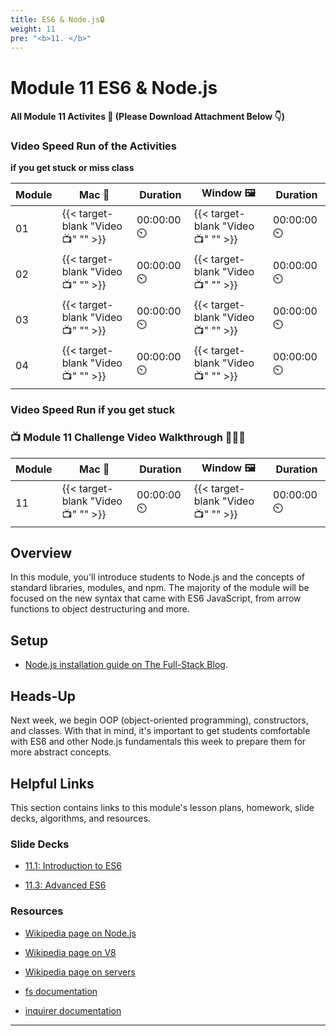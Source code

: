 ```yaml
---
title: ES6 & Node.js🔒 
weight: 11
pre: "<b>11. </b>"
---
```


# Module 11 ES6 & Node.js

#### All Module 11 Activites  📂 (Please Download Attachment Below 👇) 

### Video Speed Run  of the Activities 
**if you get stuck or miss class**

| Module | Mac 🍎 | Duration    | Window 🖼️ | Duration |
| ------  | ------ | ----------- |---------  | --------- |
| 01 | {{< target-blank "Video 📺" "" >}}  |  00:00:00  ⏲️ |  {{< target-blank "Video 📺" "" >}}  |  00:00:00 ⏲️ |
| 02 | {{< target-blank "Video 📺" "" >}}  |  00:00:00  ⏲️ |  {{< target-blank "Video 📺" "" >}}  |  00:00:00 ⏲️ |
| 03 | {{< target-blank "Video 📺" "" >}}  |  00:00:00  ⏲️ |  {{< target-blank "Video 📺" "" >}}  |  00:00:00 ⏲️ |
| 04 | {{< target-blank "Video 📺" "" >}}  |  00:00:00  ⏲️ |  {{< target-blank "Video 📺" "" >}}  |  00:00:00 ⏲️ |


### Video Speed Run if you get stuck 
### 📺 Module 11 Challenge Video Walkthrough 🏃‍♀️🏃
| Module | Mac 🍎 | Duration    | Window 🖼️ | Duration |
| ------  | ------ | ----------- |---------  | --------- |
| 11 | {{< target-blank "Video 📺" "" >}}  |  00:00:00  ⏲️ |  {{< target-blank "Video 📺" "" >}}  |  00:00:00 ⏲️ |

## Overview

In this module, you'll introduce students to Node.js and the concepts of standard libraries, modules, and npm. The majority of the module will be focused on the new syntax that came with ES6 JavaScript, from arrow functions to object destructuring and more.

## Setup

  * [Node.js installation guide on The Full-Stack Blog](https://coding-boot-camp.github.io/full-stack/nodejs/how-to-install-nodejs).

## Heads-Up

Next week, we begin OOP (object-oriented programming), constructors, and classes. With that in mind, it's important to get students comfortable with ES6 and other Node.js fundamentals this week to prepare them for more abstract concepts.

## Helpful Links

This section contains links to this module's lesson plans, homework, slide decks, algorithms, and resources.


### Slide Decks

* [11.1: Introduction to ES6](https://docs.google.com/presentation/d/1nLXKMKGO1ijl8CdjQ7iWlHbmq8TCgtjIxPFO8bvs62Y/edit?usp=sharing)
  
* [11.3: Advanced ES6](https://docs.google.com/presentation/d/1mG4_MnchtRdOL0-1svYvQ70xgqj1nkYWUiBSIiFBlTE/edit?usp=sharing)

### Resources

* [Wikipedia page on Node.js](https://en.wikipedia.org/wiki/Node.js)

* [Wikipedia page on V8](https://en.wikipedia.org/wiki/Chrome_V8)

* [Wikipedia page on servers](https://en.wikipedia.org/wiki/Server_(computing))

* [fs documentation](https://node.readthedocs.io/en/latest/api/fs/)

* [inquirer documentation](https://www.npmjs.com/package/inquirer/v/0.2.3)

---
